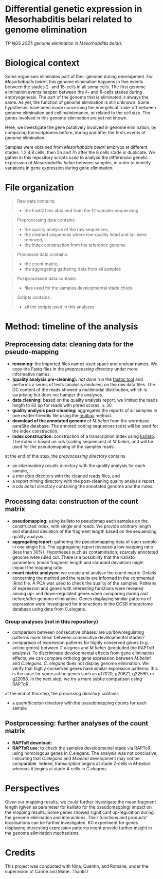 # Differential genetic expression in Mesorhabditis belari related to genome elimination
*TP NGS 2021: genome elimination in Mesorhabditis belari.*

# Biological context
Some organisms eliminates part of their genome during development. 
For *Mesorhabditis belari*, this genome elimination happens in five events between the stades 2- and 15-cells in all soma cells. The first genome elimination events happen between the 4- and 8-cells stades during embryogenesis.
The part of the genome that is eliminated is always the same. 
As yet, the function of genome elimination is still unknown. Some hypotheses have been made concerning the energetical trade-off between genome elimination and  cell maintenance, or related to the cell size. The genes involved in this genome elimination are yet not known.


Here, we investigate the gene putatively involved in genome elimination, by comparing transcriptomes before, during and after the firsts events of genome elimination.


Samples were obtained from *Mesorhabditis belari* embryos at different stades:
1,2,4,8 cells, then 5h and 7h after the 8 cells stade in duplicate.
We gather in this repository scripts used to analyse the differencial genetic expression of *Mesorhabditis belari* between samples, in order to identify variations in gene expression during gene elimination.


# File organization
> Raw data contains:
> - the FastQ files obtained from the 12 samples sequencing

> Preprocessing data contains:
> - the quality analysis of the raw sequences,
> - the cleaned sequences where low-quality head and tail were removed,
> - the index construction from the reference genome

> Processed data contains:
> - the count matrix,
> - the aggregating gathering data from all samples

> Postprocessed data contains:
> - files used for the samples developmental stade check

> Scripts contains:
> - all the scripts used in this analyses

# Method: timeline of the analysis

## Preprocessing data: cleaning data for the pseudo-mapping
 - **renaming:** the imported files names used space and unclear names. We copy the Fastq files in the *preprocessing directory* under more informative names.
 - **(quality analysis pre-cleaning):** *not done* run the [fastqc tool](https://www.bioinformatics.babraham.ac.uk/projects/fastqc/Help/3%20Analysis%20Modules/) and performs a series of tests (analysis modules) on the raw data files. The GC content of the reads showed a multimodal distribution, which is surprising but does not hamper the analyses.
 - **data cleaning:** based on the quality analysis report, we limited the reads length to 82 bp for reads with phred scores $\geq 30$.
 - **quality analysis post-cleaning:** aggregates the reports of all samples in one reader-friendly file using the [multiqc](https://multiqc.info/docs/) method. 
 - **download of the annotated genome** of *M.belari* from the wormbase paraSite database. The annoted coding sequences (cds) will be used for the index construction.
 - **index construction:** construction of a transcription index using [kallisto](https://pachterlab.github.io/kallisto/about.html). The index is based on cds (coding sequences) of *M.belari*, and will be used for the pseudomapping of the samples reads.


at the end of this step, the *preprocessing directory* contains 
- an *intermediary results* directory with the quality analysis for each sample, 
- a *trim data* directory with the cleaned reads files, and
- a *report triming* directory with the post-cleaning quality analysis report.
- a *cds belari* directory containing the annotated genome and the index.

## Processing data: construction of the count matrix
 - **pseudomapping:** using kallisto to pseudomap each samples on the constructed index, with single end reads. We provide arbitrary length and standard deviation of the fragment length based on the sequencing quality analysis.
 - **aggregating report:** gathering the pseudomapping data of each sample in one single file. The aggregating report revealed a low mapping ratio (less than 30%). Hypotheses such as contamination, scarcely annotated genome were ruled out. There is a possibility that the Kallisto parameters (mean fragment length and standard deviation) might impact the mapping ratio.
 - **count matrix analyses:** we create and analyse the count matrix. Details concerning the method and the results are informed in the commented .Rmd file. A PCA was used to check the quality of the samples. Patterns of expression and genes with interesting functions were revealed among up- and down-regulated genes when comparing during and before/after genome elimination. Genes displaying similar patterns of expression were investigated for interactions in the CCSB interactome database using data from C.elegans.

### Group analyses (not in this repository)
- comparison between consecutive phases: are up/downregulating patterns more linear between consecutive developmental stades?
- comparison of expression patterns for highly conserved genes (e.g. actine genes) between *C.elegans* and *M.belari* (precluded the RAPToR analysis). To discriminate developmental effects from gene elimination effects, we can compare ortholog gene expression between *M.belari* and *C.elegans*. *C. elegans* does not display genome elimination. We verify that highly conserved genes have similar expression patterns: this is the case for some actine genes such as g17020, g20821, g22599, or g22058. In the next step, we try a more subtle comparison using RAPToR.


at the end of this step, the *processing directory* contains 
- a *quantification* directory with the pseudomapping counts for each sample

## Postprocessing: further analyses of the count matrix
 - **RAPToR download:** 
 - **RAPToR use:** to check the samples developmental stade via RAPToR, using homologous genes in C.elegans. The analysis was not conclusive, indicating that *C.elegans* and *M.belari* development may not be comparable. Indeed, transcription begins at stade 2-cells in *M-belari* whereas it begins at stade 4-cells in *C.elegans*.


# Perspectives
Given our mapping results, we could further investigate the mean fragment length (given as parameter for kallisto for the pseudomapping) impact on the mapping results.
Some genes showed significant up-regulation during the genome elimination and interactions. Their functions and products' localisations can be further investigated. KO experiment for genes displaying interesting expression patterns might provide further insight in the genome elimination mechanisms.

# Credits
This project was conducted with Nina, Quentin, and Romane, under the supervision of Carine and Marie. Thanks!
